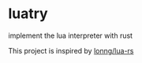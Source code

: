 # luatry
implement the lua interpreter with rust

This project is inspired by [lonng/lua-rs](https://github.com/lonng/lua-rs)
